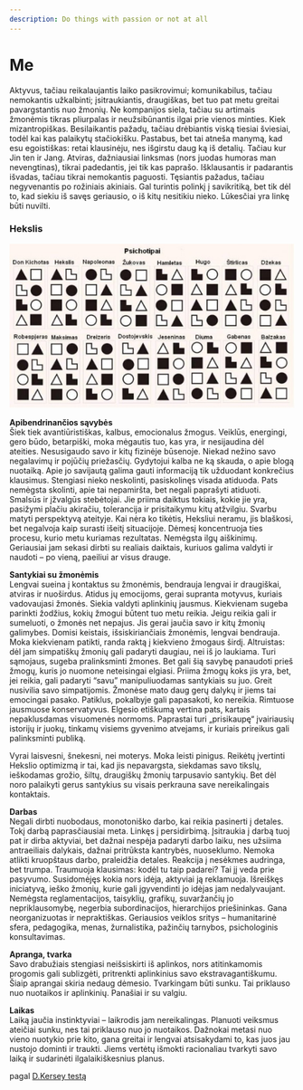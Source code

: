 ```yaml
---
description: Do things with passion or not at all
---
```


# Me

Aktyvus, tačiau reikalaujantis laiko pasikrovimui; komunikabilus, tačiau nemokantis užkalbinti; įsitraukiantis, draugiškas, bet tuo pat metu greitai pavargstantis nuo žmonių. Ne kompanijos siela, tačiau su artimais žmonėmis tikras pliurpalas ir neužsibūnantis ilgai prie vienos minties. Kiek mizantropiškas. Besilaikantis pažadų, tačiau drėbiantis viską tiesiai šviesiai, todėl kai kas palaikytų stačiokišku. Pastabus, bet tai atneša manymą, kad esu egoistiškas: retai klausinėju, nes išgirstu daug ką iš detalių. Tačiau kur Jin ten ir Jang. Atviras, dažniausiai linksmas (nors juodas humoras man nevengtinas), tikrai padedantis, jei tik kas paprašo. Išklausantis ir padarantis išvadas, tačiau tikrai nemokantis paguosti. Tęsiantis pažadus, tačiau negyvenantis po rožiniais akiniais. Gal turintis polinkį į savikritiką, bet tik dėl to, kad siekiu iš savęs geriausio, o iš kitų nesitikiu nieko. Lūkesčiai yra linkę būti nuvilti.

### Hekslis

![](../../../.gitbook/assets/3ccded5edd51-559x322.jpg)

**Apibendrinančios sąvybės**\
Šiek tiek avantiūristiškas, kalbus, emocionalus žmogus. Veiklūs, energingi, gero būdo, betarpiški, moka mėgautis tuo, kas yra, ir nesijaudina dėl ateities. Nesusigaudo savo ir kitų fizinėje būsenoje. Niekad nežino savo negalavimų ir pojūčių priežasčių. Gydytojui kalba ne ką skauda, o apie blogą nuotaiką. Apie jo savijautą galima gauti informaciją tik užduodant konkrečius klausimus. Stengiasi nieko neskolinti, pasiskolinęs visada atiduoda. Pats nemėgsta skolinti, apie tai nepamiršta, bet negali paprašyti atiduoti. Smalsūs ir įžvalgūs stebėtojai. Jie priima daiktus tokiais, kokie jie yra, pasižymi plačiu akiračiu, tolerancija ir prisitaikymu kitų atžvilgiu. Svarbu matyti perspektyvą ateityje. Kai nėra ko tikėtis, Heksliui neramu, jis blaškosi, bet negalvoja kaip surasti išeitį situacijoje. Dėmesį koncentruoja ties procesu, kurio metu kuriamas rezultatas. Nemėgsta ilgų aiškinimų. Geriausiai jam sekasi dirbti su realiais daiktais, kuriuos galima valdyti ir naudoti – po vieną, paeiliui ar visus drauge.

**Santykiai su žmonėmis**\
Lengvai sueina į kontaktus su žmonėmis, bendrauja lengvai ir draugiškai, atviras ir nuoširdus. Atidus jų emocijoms, gerai supranta motyvus, kuriais vadovaujasi žmonės. Siekia valdyti aplinkinių jausmus. Kiekvienam sugeba parinkti žodžius, kokių žmogui būtent tuo metu reikia. Jeigu reikia gali ir sumeluoti, o žmonės net nepajus. Jis gerai jaučia savo ir kitų žmonių galimybes. Domisi keistais, išsiskiriančiais žmonėmis, lengvai bendrauja. Moka kiekvienam patikti, randa raktą į kiekvieno žmogaus širdį. Altruistas: dėl jam simpatiškų žmonių gali padaryti daugiau, nei iš jo laukiama. Turi sąmojaus, sugeba pralinksminti žmones. Bet gali šią savybę panaudoti prieš žmogų, kuris jo nuomone neteisingai elgiasi. Priima žmogų koks jis yra, bet, jei reikia, gali padaryti “savu” manipuliuodamas santykiais su juo. Greit nusivilia savo simpatijomis. Žmonėse mato daug gerų dalykų ir jiems tai emocingai pasako. Patiklus, pokalbyje gali papasakoti, ko nereikia. Rimtuose jausmuose konservatyvus. Elgesio etiškumą vertina pats, kartais nepaklusdamas visuomenės normoms. Paprastai turi „prisikaupę“ įvairiausių istorijų ir juokų, tinkamų visiems gyvenimo atvejams, ir kuriais prireikus gali palinksminti publiką.

Vyrai laisvesni, šnekesni, nei moterys. Moka leisti pinigus. Reikėtų įvertinti Hekslio optimizmą ir tai, kad jis nepavargsta, siekdamas savo tikslų, ieškodamas grožio, šiltų, draugiškų žmonių tarpusavio santykių. Bet dėl noro palaikyti gerus santykius su visais perkrauna save nereikalingais kontaktais.

**Darbas**\
Negali dirbti nuobodaus, monotoniško darbo, kai reikia pasinerti į detales. Tokį darbą paprasčiausiai meta. Linkęs į persidirbimą. Įsitraukia į darbą tuoj pat ir dirba aktyviai, bet dažnai nespėja padaryti darbo laiku, nes užsiima antraeiliais dalykais, dažnai pritrūksta kantrybės, nuoseklumo. Nemoka atlikti kruopštaus darbo, praleidžia detales. Reakcija į nesėkmes audringa, bet trumpa. Traumuoja klausimas: kodėl tu taip padarei? Tai jį veda prie pasyvumo. Susidomėjęs kokia nors idėja, aktyviai ją reklamuoja. Išreiškęs iniciatyvą, ieško žmonių, kurie gali įgyvendinti jo idėjas jam nedalyvaujant. Nemėgsta reglamentacijos, taisyklių, grafikų, suvaržančių jo nepriklausomybę, negerbia subordinacijos, hierarchijos priešininkas. Gana neorganizuotas ir nepraktiškas. Geriausios veiklos sritys – humanitarinė sfera, pedagogika, menas, žurnalistika, pažinčių tarnybos, psichologinis konsultavimas.

**Apranga, tvarka**\
Savo drabužiais stengiasi neišsiskirti iš aplinkos, nors atitinkamomis progomis gali sublizgėti, pritrenkti aplinkinius savo ekstravagantiškumu. Šiaip aprangai skiria nedaug dėmesio. Tvarkingam būti sunku. Tai priklauso nuo nuotaikos ir aplinkinių. Panašiai ir su valgiu.

**Laikas**\
Laiką jaučia instinktyviai – laikrodis jam nereikalingas. Planuoti veiksmus ateičiai sunku, nes tai priklauso nuo jo nuotaikos. Dažnokai metasi nuo vieno nuotykio prie kito, gana greitai ir lengvai atsisakydami to, kas juos jau nustojo dominti ir traukti. Jiems vertėtų išmokti racionaliau tvarkyti savo laiką ir sudarinėti ilgalaikiškesnius planus.

pagal [D.Kersey testą ](http://www.socionika.org/testaik.htm)
